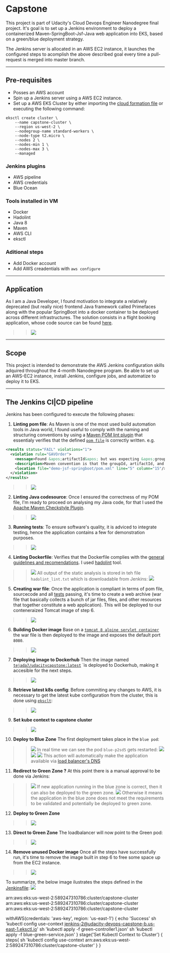# Capstone

This project is part of Udacity's Cloud Devops Engineer Nanodegree final project. It's goal is to set up a Jenkins environment to deploy a containerized Maven-SpringBoot-Jsf-Java web application into EKS, based on a green/blue deployment strategy.

The Jenkins server is allocated in an AWS EC2 instance, it launches the configured steps to acomplish the above described goal every time a pull-request is merged into master branch.
___
## Pre-requisites
* Posses an AWS account
* Spin up a Jenkins server using a AWS EC2 instance.
* Set up a AWS EKS Cluster by either importing the [cloud formation file](cluster.yml) or executing the following command:
```
eksctl create cluster \
    --name capstone-cluster \
    --region us-west-2 \
    --nodegroup-name standard-workers \
    --node-type t2.micro \
    --nodes 2 \
    --nodes-min 1 \
    --nodes-max 3 \
    --managed
```

### Jenkins plugins
* AWS pipeline
* AWS credentials
* Blue Ocean

### Tools installed in VM
* Docker
* Hadolint
* Java 8
* Maven
* AWS CLI
* eksctl

### Aditional steps
* Add Docker account
* Add AWS creadentials with `aws configure`
___
## Application

As I am a Java Developer, I found motivation to integrate a relatively deprecated (but really nice) frontend Java framework called Primefaces along with the popular SpringBoot into a docker container to be deployed across different infrastructures. The solution consists in a flight booking application, whose code source can be found [here](https://github.com/tejada7/demo-jsf-springboot).<br/>
>>![](images/img1.png)
___
## Scope
This project is intended to demonstrate the AWS Jenkins configuration skills adquired throughout the 4-month Nanodegree program. Be able to set up an AWS-EC2 instance, install Jenkins, configure jobs, and automatize to deploy it to EKS.

___
## The Jenkins CI|CD pipeline

Jenkins has been configured to execute the following phases:
1. **Linting pom file**: As Maven is one of the most used build automation tools in Java world, I found useful to comply with the naming and structuring conventions by using a [Maven POM lint plugin](https://github.com/lewisd32/lint-maven-plugin) that essentialy verifies that the defined [`pom file`](https://github.com/tejada7/demo-jsf-springboot/blob/master/pom.xml) is correctly written. e.g.
```xml
<results status="FAIL" violations="1">
  <violation rule="GAVOrder">
    <message>Found &apos;artifactId&apos; but was expecting &apos;groupId&apos;</message>
    <description>Maven convention is that the groupId, artifactId, and version elements be listed in that order.  Other elements with short, simple content, such as type, scope, classifier, etc, should be before elements with longer content, such as configuration, executions, and exclusions, otherwise they can be easily missed, leading to confusion</description>
    <location file="demo-jsf-springboot/pom.xml" line="5" column="15"/>
  </violation>
</results>
```
>>![](images/img4.png)
2. **Linting Java codesource**: Once I ensured the correctness of my POM file, I'm ready to proceed on analysing my Java code, for that I used the [Apache Maven Checkstyle Plugin](https://maven.apache.org/plugins/maven-checkstyle-plugin/).
>>![](images/img5.png)
3. **Running tests**: To ensure software's quality, it is adviced to integrate testing, hence the application contains a few for demonstration purposes.
>>![](images/img6.png)
4. **Linting Dockerfile**: Verifies that the Dockerfile complies with the [general guidelines and recomendations](https://docs.docker.com/develop/develop-images/dockerfile_best-practices/). I used [hadolint](https://github.com/hadolint/hadolint) tool. 
>>![](images/img8.png)
All output of the static analysis is stored in teh file `hadolint_lint.txt` which is downloadable from Jenkins:
>>![](images/img19.png)
5. **Creating war file**: Once the application is compliant in terms of pom file, sourcecode and all [tests](https://github.com/tejada7/demo-jsf-springboot/blob/master/src/test/java/com/example/demojsfspringboot/controller/FlightControllerTest.java) passing, it's time to create a web archive (war file that basically collects a bunch of jar files, files, and other resources that together constitute a web application). This will be deployed to our conteneraized Tomcat image of step 6.
>>![](images/img9.png)
6. **Building Docker image**
Base on a [`tomcat 8 alpine servlet container`](https://hub.docker.com/_/tomcat) the war file is then deployed to the image and exposes the default port `8080`.
>>![](images/img10.png)
7. **Deploying image to Dockerhub**
Then the image named [`tejada7/udacitycapstone:latest`](https://hub.docker.com/repository/docker/tejada7/udacitycapstone)
`is deployed to Dockerhub, making it accesible for the next steps.
>>![](images/img11.png)
8. **Retrieve latest k8s config**: Before commiting any changes to AWS, it is necessary to get the latest kube configuration from the cluster, this is done using [`eksclt`](https://eksctl.io):
>>![](images/img12.png)
9. **Set kube context to capstone cluster**
>>![](images/img13.png)
10. **Deploy to Blue Zone**
The first deployment takes place in the `blue pod`:
>>![](images/img14.png)
In real time we can see the pod `blue-p2sd5` gets restarted:
>>![](images/img20.png)
>>![](images/img21.png)
>>![](images/img22.png)
This action will automatically make the application available via [load balancer's DNS](http://a6d743970e8eb4b8a9817dd8ca2c33af-84838812.us-west-2.elb.amazonaws.com)
11. **Redirect to Green Zone ?**
At this point there is a manual approval to be done via Jenkins:
>>![](images/img23.png)
If new application running in the blue zone is correct, then it can also be deployed to the green zone.
>>![](images/img15.png)
Otherwise it means the application in the blue zone does not meet the requirements to be validated and potentially be deployed to green zone.
12. **Deploy to Green Zone**
>>![](images/img16.png)
13. **Direct to Green Zone**
The loadbalancer will now point to the Green pod:
>>![](images/img17.png)
14. **Remove unused Docker image**
Once all the steps have successfully run, it's time to remove the image built in step 6 to free some space up from the EC2 instance.
>>![](images/img18.png)

To summarize, the below image ilustrates the steps defined in the [Jenkinsfile](https://github.com/tejada7/demo-jsf-springboot/blob/master/Jenkinsfile):
![](images/img3.png)



arn:aws:eks:us-west-2:589247310786:cluster/capstone-cluster   arn:aws:eks:us-west-2:589247310786:cluster/capstone-cluster   arn:aws:eks:us-west-2:589247310786:cluster/capstone-cluster

withAWS(credentials: 'aws-key', region: 'us-east-1') {
          echo 'Success'
          sh 'kubectl config use-context jenkins-2@udacity-devops-capstone-b.us-east-1.eksctl.io'
          sh 'kubectl apply -f green-controller1.json'
          sh 'kubectl apply -f blue-green-service.json'
        }
stage('Set Kubectl Context to Cluster') {
            steps{
                sh 'kubectl config use-context arn:aws:eks:us-west-2:589247310786:cluster/capstone-cluster'
            }
        }